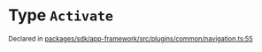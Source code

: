 # Type `Activate`
<sub>Declared in [packages/sdk/app-framework/src/plugins/common/navigation.ts:55](https://github.com/dxos/dxos/blob/29a91026f/packages/sdk/app-framework/src/plugins/common/navigation.ts#L55)</sub>






